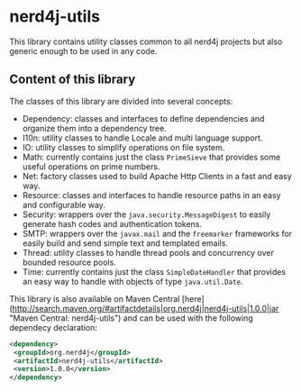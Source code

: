 # nerd4j-utils
This library contains utility classes common to all nerd4j projects but also generic enough to be used in any code.

## Content of this library
The classes of this library are divided into several concepts:

* Dependency: classes and interfaces to define dependencies and organize them into a dependency tree.
* I10n: utility classes to handle Locale and multi language support.
* IO: utility classes to simplify operations on file system.
* Math: currently contains just the class `PrimeSieve` that provides some useful operations on prime numbers.
* Net: factory classes used to build Apache Http Clients in a fast and easy way.
* Resource: classes and interfaces to handle resource paths in an easy and configurable way.
* Security: wrappers over the `java.security.MessageDigest` to easily generate hash codes and authentication tokens.
* SMTP: wrappers over the `javax.mail` and the `freemarker` frameworks for easily build and send simple text and templated emails.
* Thread: utility classes to handle thread pools and concurrency over bounded resource pools.
* Time: currently contains just the class `SimpleDateHandler` that provides an easy way to handle with objects of type `java.util.Date`.


This library is also available on Maven Central [here] (http://search.maven.org/#artifactdetails|org.nerd4j|nerd4j-utils|1.0.0|jar "Maven Central: nerd4j-utils") and can be used with the following dependecy declaration:
```xml
<dependency>
 <groupId>org.nerd4j</groupId>
 <artifactId>nerd4j-utils</artifactId>
 <version>1.0.0</version>
</dependency>
```
